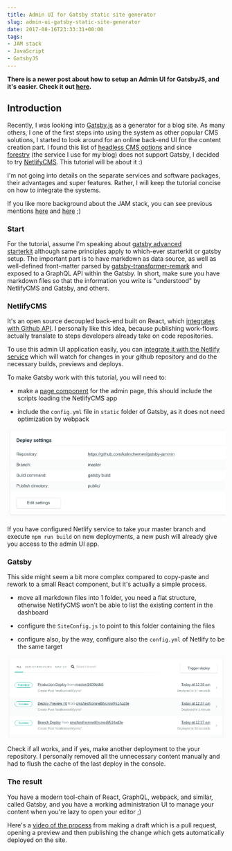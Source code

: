 ```yaml
---
title: Admin UI for Gatsby static site generator
slug: admin-ui-gatsby-static-site-generator
date: 2017-08-16T23:33:31+00:00
tags:
- JAM stack
- JavaScript
- GatsbyJS
---
```


**There is a newer post about how to setup an Admin UI for GatsbyJS, and it's easier. Check it out [here](/cms-gatsbyjs).**

## Introduction

Recently, I was looking into [Gatsby.js](https://www.gatsbyjs.org/) as a generator for a blog site. As many others, I one of the first steps into using the system as other popular CMS solutions, I started to look around for an online back-end UI for the content creation part. I found this list of [headless CMS options](https://headlesscms.org/) and since [forestry](forestry.io) (the service I use for my blog) does not support Gatsby, I decided to try [NetlifyCMS](https://www.netlifycms.org/). This tutorial will be about it :)

I'm not going into details on the separate services and software packages, their advantages and super features. Rather, I will keep the tutorial concise on how to integrate the systems.

If you like more background about the JAM stack, you can see previous mentions [here](/march-digest-2017/#jam-stack) and [here](/releasing-new-blog/) ;)

### Start

For the tutorial, assume I'm speaking about [gatsby advanced starterkit](https://github.com/Vagr9K/gatsby-advanced-starter) although same principles apply to which-ever starterkit or gatsby setup. The important part is to have markdown as data source, as well as well-defined front-matter parsed by [gatsby-transformer-remark](https://github.com/gatsbyjs/gatsby/tree/master/packages/gatsby-transformer-remark) and exposed to a GraphQL API within the Gatsby. In short, make sure you have markdown files so that the information you write is "understood" by NetlifyCMS and Gatsby, and others.

### NetlifyCMS

It's an open source decoupled back-end built on React, which [integrates with Github API](https://www.netlifycms.org/docs/intro/). I personally like this idea, because publishing work-flows actually translate to steps developers already take on code repositories.

To use this admin UI application easily, you can [integrate it with the Netlify service](https://github.com/netlify/netlify-cms/blob/master/docs/quick-start.md) which will watch for changes in your github repository and do the necessary builds, previews and deploys.

To make Gatsby work with this tutorial, you will need to:

* make a [page component](https://www.gatsbyjs.org/docs/building-with-components/#page-components) for the admin page, this should include the scripts loading the NetlifyCMS app

* include the `config.yml` file in `static` folder of Gatsby, as it does not need optimization by webpack

![Deployment settings in Netlify](./images/deployment-settings-netlify.png)

If you have configured Netlify service to take your master branch and execute `npm run build` on new deployments, a new push will already give you access to the admin UI app.

### Gatsby

This side might seem a bit more complex compared to copy-paste and rework to a small React component, but it's actually a simple process.

* move all markdown files into 1 folder, you need a flat structure, otherwise NetlifyCMS won't be able to list the existing content in the dashboard

* configure the `SiteConfig.js` ​to point to this folder containing the files

* configure also, by the way, configure also the `config.yml` of Netlify to be the same target

![Netlify deployments](./images/netlify-deployments.png)

Check if all works, and if yes, make another deployment to the your repository. I personally removed all the unnecessary content manually and had to flush the cache of the last deploy in the console.

### The result

You have a modern tool-chain of React, GraphQL, webpack, and similar, called Gatsby, and you have a working administration UI to manage your content when you're lazy to open your editor ;)

Here's a [video of the process](https://github.com/kalinchernev/kalinchernev.github.io/blob/blog/static/videos/netlify-cms-gatsby.mp4) from making a draft which is a pull request, opening a preview and then publishing the change which gets automatically deployed on the site.

